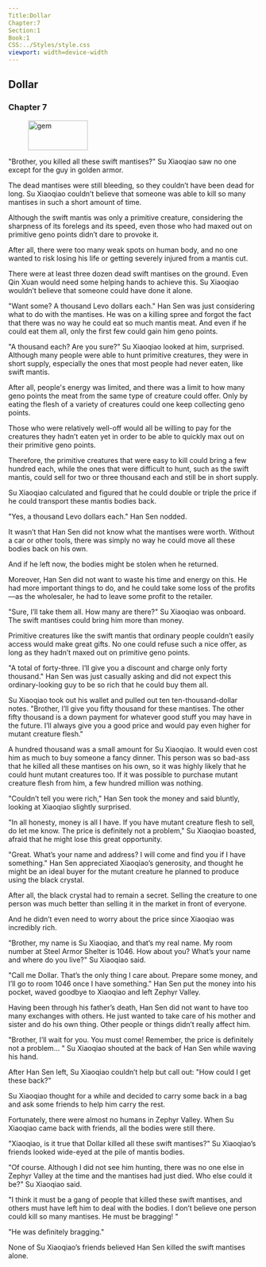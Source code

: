 ```yaml
---
Title:Dollar 
Chapter:7 
Section:1 
Book:1 
CSS:../Styles/style.css 
viewport: width=device-width
---
```

  
## Dollar
### Chapter 7
  
<figure>
	<img src="../Images/gem.gif" alt="gem" id="gem" width="120" height="60" />
</figure>
  

  
"Brother, you killed all these swift mantises?" Su Xiaoqiao saw no one except for the guy in golden armor.

The dead mantises were still bleeding, so they couldn’t have been dead for long. Su Xiaoqiao couldn’t believe that someone was able to kill so many mantises in such a short amount of time.

Although the swift mantis was only a primitive creature, considering the sharpness of its forelegs and its speed, even those who had maxed out on primitive geno points didn’t dare to provoke it.

After all, there were too many weak spots on human body, and no one wanted to risk losing his life or getting severely injured from a mantis cut.

There were at least three dozen dead swift mantises on the ground. Even Qin Xuan would need some helping hands to achieve this. Su Xiaoqiao wouldn’t believe that someone could have done it alone.

"Want some? A thousand Levo dollars each." Han Sen was just considering what to do with the mantises. He was on a killing spree and forgot the fact that there was no way he could eat so much mantis meat. And even if he could eat them all, only the first few could gain him geno points.

"A thousand each? Are you sure?" Su Xiaoqiao looked at him, surprised. Although many people were able to hunt primitive creatures, they were in short supply, especially the ones that most people had never eaten, like swift mantis.

After all, people's energy was limited, and there was a limit to how many geno points the meat from the same type of creature could offer. Only by eating the flesh of a variety of creatures could one keep collecting geno points.

Those who were relatively well-off would all be willing to pay for the creatures they hadn’t eaten yet in order to be able to quickly max out on their primitive geno points.

Therefore, the primitive creatures that were easy to kill could bring a few hundred each, while the ones that were difficult to hunt, such as the swift mantis, could sell for two or three thousand each and still be in short supply.

Su Xiaoqiao calculated and figured that he could double or triple the price if he could transport these mantis bodies back.

"Yes, a thousand Levo dollars each." Han Sen nodded.

It wasn’t that Han Sen did not know what the mantises were worth. Without a car or other tools, there was simply no way he could move all these bodies back on his own.

And if he left now, the bodies might be stolen when he returned.

Moreover, Han Sen did not want to waste his time and energy on this. He had more important things to do, and he could take some loss of the profits—as the wholesaler, he had to leave some profit to the retailer.

"Sure, I’ll take them all. How many are there?" Su Xiaoqiao was onboard. The swift mantises could bring him more than money.

Primitive creatures like the swift mantis that ordinary people couldn’t easily access would make great gifts. No one could refuse such a nice offer, as long as they hadn’t maxed out on primitive geno points.

"A total of forty-three. I’ll give you a discount and charge only forty thousand." Han Sen was just casually asking and did not expect this ordinary-looking guy to be so rich that he could buy them all.

Su Xiaoqiao took out his wallet and pulled out ten ten-thousand-dollar notes. "Brother, I’ll give you fifty thousand for these mantises. The other fifty thousand is a down payment for whatever good stuff you may have in the future. I’ll always give you a good price and would pay even higher for mutant creature flesh."

A hundred thousand was a small amount for Su Xiaoqiao. It would even cost him as much to buy someone a fancy dinner. This person was so bad-ass that he killed all these mantises on his own, so it was highly likely that he could hunt mutant creatures too. If it was possible to purchase mutant creature flesh from him, a few hundred million was nothing.

"Couldn’t tell you were rich," Han Sen took the money and said bluntly, looking at Xiaoqiao slightly surprised.

"In all honesty, money is all I have. If you have mutant creature flesh to sell, do let me know. The price is definitely not a problem," Su Xiaoqiao boasted, afraid that he might lose this great opportunity.

"Great. What’s your name and address? I will come and find you if I have something." Han Sen appreciated Xiaoqiao’s generosity, and thought he might be an ideal buyer for the mutant creature he planned to produce using the black crystal.

After all, the black crystal had to remain a secret. Selling the creature to one person was much better than selling it in the market in front of everyone.

And he didn’t even need to worry about the price since Xiaoqiao was incredibly rich.

"Brother, my name is Su Xiaoqiao, and that’s my real name. My room number at Steel Armor Shelter is 1046. How about you? What’s your name and where do you live?" Su Xiaoqiao said.

"Call me Dollar. That’s the only thing I care about. Prepare some money, and I’ll go to room 1046 once I have something." Han Sen put the money into his pocket, waved goodbye to Xiaoqiao and left Zephyr Valley.

Having been through his father’s death, Han Sen did not want to have too many exchanges with others. He just wanted to take care of his mother and sister and do his own thing. Other people or things didn’t really affect him.

"Brother, I’ll wait for you. You must come! Remember, the price is definitely not a problem... " Su Xiaoqiao shouted at the back of Han Sen while waving his hand.

After Han Sen left, Su Xiaoqiao couldn’t help but call out: "How could I get these back?"

Su Xiaoqiao thought for a while and decided to carry some back in a bag and ask some friends to help him carry the rest.

Fortunately, there were almost no humans in Zephyr Valley. When Su Xiaoqiao came back with friends, all the bodies were still there.

"Xiaoqiao, is it true that Dollar killed all these swift mantises?" Su Xiaoqiao’s friends looked wide-eyed at the pile of mantis bodies.

"Of course. Although I did not see him hunting, there was no one else in Zephyr Valley at the time and the mantises had just died. Who else could it be?" Su Xiaoqiao said.

"I think it must be a gang of people that killed these swift mantises, and others must have left him to deal with the bodies. I don’t believe one person could kill so many mantises. He must be bragging! "

"He was definitely bragging."

None of Su Xiaoqiao’s friends believed Han Sen killed the swift mantises alone.